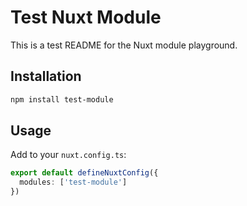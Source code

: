 # Test Nuxt Module

This is a test README for the Nuxt module playground.

## Installation

```bash
npm install test-module
```

## Usage

Add to your `nuxt.config.ts`:

```typescript
export default defineNuxtConfig({
  modules: ['test-module']
})
```